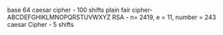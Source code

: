 base 64
caesar cipher - 100 shifts
plain fair cipher- ABCDEFGHIKLMNOPQRSTUVWXYZ
RSA - n= 2419, e = 11, number = 243
caesar Cipher - 5 shifts
